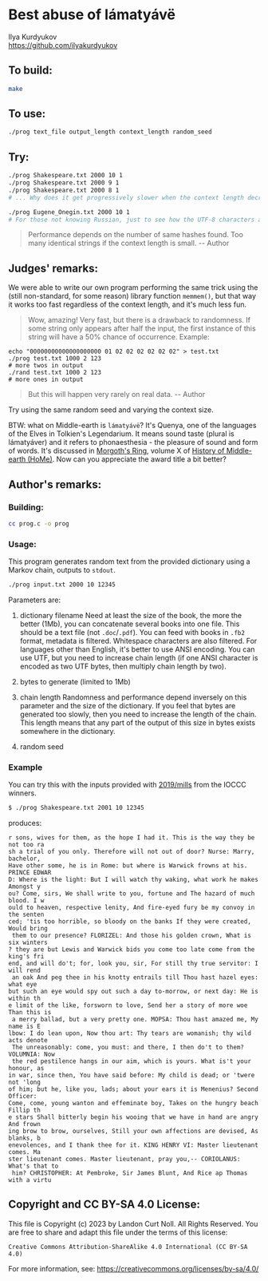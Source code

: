 # Best abuse of lámatyávë

Ilya Kurdyukov\
<https://github.com/ilyakurdyukov>

## To build:

```sh
make
```

## To use:

```sh
./prog text_file output_length context_length random_seed
```

## Try:

```sh
./prog Shakespeare.txt 2000 10 1
./prog Shakespeare.txt 2000 9 1
./prog Shakespeare.txt 2000 8 1
# ... Why does it get progressively slower when the context length decreases?

./prog Eugene_Onegin.txt 2000 10 1
# For those not knowing Russian, just to see how the UTF-8 characters are handled
```

> Performance depends on the number of same hashes found.
> Too many identical strings if the context length is small.
> -- Author

## Judges' remarks:

We were able to write our own program performing the same trick using the (still
non-standard, for some reason) library function `memmem()`, but that way it
works too fast regardless of the context length, and it's much less fun.

> Wow, amazing! Very fast, but there is a drawback to randomness.
> If some string only appears after half the input, the first instance
> of this string will have a 50% chance of occurrence.
> Example:

```
echo "00000000000000000000 01 02 02 02 02 02 02" > test.txt
./prog test.txt 1000 2 123
# more twos in output
./rand test.txt 1000 2 123
# more ones in output
```

> But this will happen very rarely on real data.
> -- Author

Try using the same random seed and varying the context size.

BTW: what on Middle-earth is `lámatyávë`? It's Quenya, one of the languages of
the Elves in Tolkien's Legendarium. It means sound taste (plural is lámatyáver)
and it refers to phonaesthesia - the pleasure of sound and form of words. It's
discussed in [Morgoth's Ring](https://en.wikipedia.org/wiki/Morgoth%27s_Ring),
volume X of [History of Middle-earth
(HoMe)](https://en.wikipedia.org/wiki/The_History_of_Middle-earth). Now can you
appreciate the award title a bit better?

## Author's remarks:

### Building:

```sh
cc prog.c -o prog
```

### Usage:

This program generates random text from the provided dictionary using a Markov
chain, outputs to `stdout`.

```sh
./prog input.txt 2000 10 12345
```

Parameters are:

1. dictionary filename
    Need at least the size of the book, the more the better (1Mb), you can
    concatenate several books into one file. This should be a text file (not
    `.doc`/`.pdf`). You can feed with books in `.fb2` format, metadata is
    filtered.  Whitespace characters are also filtered. For languages other than
    English, it's better to use ANSI encoding. You can use UTF, but you need to
    increase chain length (if one ANSI character is encoded as two UTF bytes,
    then multiply chain length by two).

2. bytes to generate (limited to 1Mb)

3. chain length
    Randomness and performance depend inversely on this parameter and the size
    of the dictionary. If you feel that bytes are generated too slowly, then you
    need to increase the length of the chain. This length means that any part of
    the output of this size in bytes exists somewhere in the dictionary.

4. random seed

### Example

You can try this with the inputs provided with [2019/mills](/2019/mills/prog.c) from the IOCCC winners.


```sh
$ ./prog Shakespeare.txt 2001 10 12345
```

produces:

```
r sons, wives for them, as the hope I had it. This is the way they be not too ra
sh a trial of you only. Therefore will not out of door? Nurse: Marry, bachelor,
Have other some, he is in Rome: but where is Warwick frowns at his. PRINCE EDWAR
D: Where is the light: But I will watch thy waking, what work he makes Amongst y
ou? Come, sirs, We shall write to you, fortune and The hazard of much blood. I w
ould to heaven, respective lenity, And fire-eyed fury be my convoy in the senten
ced; 'tis too horrible, so bloody on the banks If they were created, Would bring
 them to our presence? FLORIZEL: And those his golden crown, What is six winters
? they are but Lewis and Warwick bids you come too late come from the king's fri
end, and will do't; for, look you, sir, For still thy true servitor: I will rend
 an oak And peg thee in his knotty entrails till Thou hast hazel eyes: what eye
but such an eye would spy out such a day to-morrow, or next day: He is within th
e limit of the like, forsworn to love, Send her a story of more woe Than this is
 a merry ballad, but a very pretty one. MOPSA: Thou hast amazed me, My name is E
lbow: I do lean upon, Now thou art: Thy tears are womanish; thy wild acts denote
 The unreasonably: come, you must: and there, I then do't to them? VOLUMNIA: Now
 the red pestilence hangs in our aim, which is yours. What is't your honour, as
in war, since then, You have said before: My child is dead; or 'twere not 'long
of him; but he, like you, lads; about your ears it is Menenius? Second Officer:
Come, come, young wanton and effeminate boy, Takes on the hungry beach Fillip th
e stars Shall bitterly begin his wooing that we have in hand are angry And frown
ing brow to brow, ourselves, Still your own affections are devised, As blanks, b
enevolences, and I thank thee for it. KING HENRY VI: Master lieutenant comes. Ma
ster lieutenant comes. Master lieutenant, pray you,-- CORIOLANUS: What's that to
 him? CHRISTOPHER: At Pembroke, Sir James Blunt, And Rice ap Thomas with a virtu
```

## Copyright and CC BY-SA 4.0 License:

This file is Copyright (c) 2023 by Landon Curt Noll.  All Rights Reserved.
You are free to share and adapt this file under the terms of this license:

    Creative Commons Attribution-ShareAlike 4.0 International (CC BY-SA 4.0)

For more information, see: https://creativecommons.org/licenses/by-sa/4.0/
